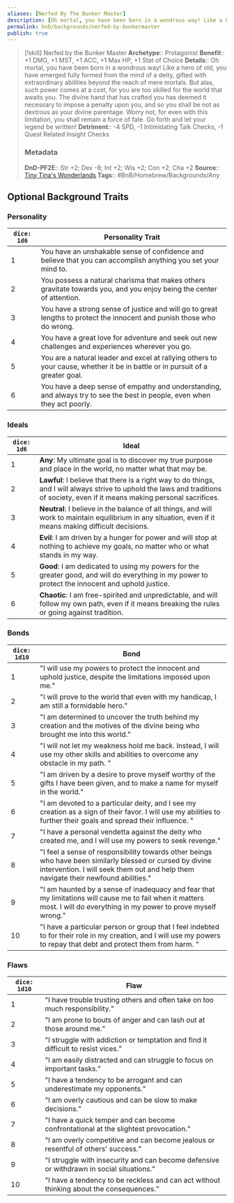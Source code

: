 ```yaml
---
aliases: [Nerfed By The Bunker Master]
description: [Oh mortal, you have been born in a wondrous way! Like a hero of old, you have emerged fully formed from the mind of a deity, gifted with extraordinary abilities beyond the reach of mere mortals...]
permalink: bnb/backgrounds/nerfed-by-bunkermaster
publish: true
---
```


> [!skill] Nerfed by the Bunker Master
> **Archetype**:: Protagonist
> **Benefit**:: +1 DMG, +1 MST, +1 ACC, +1 Max HP, +1 Stat of Choice
> **Details**:: Oh mortal, you have been born in a wondrous way! Like a hero of old, you have emerged fully formed from the mind of a deity, gifted with extraordinary abilities beyond the reach of mere mortals. But alas, such power comes at a cost, for you are too skilled for the world that awaits you. The divine hand that has crafted you has deemed it necessary to impose a penalty upon you, and so you shall be not as dextrous as your divine parentage. Worry not, for even with this limitation, you shall remain a force of fate. Go forth and let your legend be written!
> **Detriment**:: -4 SPD, -1 Intimidating Talk Checks, -1 Quest Related Insight Checks
> ### Metadata
> **DnD-PF2E**:: Str +2; Dex -8; Int +2; Wis +2; Con +2; Cha +2
> **Source**:: [Tiny Tina's Wonderlands](https://playwonderlands.2k.com)
> **Tags**:: #BnB/Homebrew/Backgrounds/Any

## Optional Background Traits

### Personality

| `dice: 1d6` | Personality Trait                                                                                                             |
|-------------|-------------------------------------------------------------------------------------------------------------------------------|
| 1           | You have an unshakable sense of confidence and believe that you can accomplish anything you set your mind to.                 |
| 2           | You possess a natural charisma that makes others gravitate towards you, and you enjoy being the center of attention.          |
| 3           | You have a strong sense of justice and will go to great lengths to protect the innocent and punish those who do wrong.        |
| 4           | You have a great love for adventure and seek out new challenges and experiences wherever you go.                              |
| 5           | You are a natural leader and excel at rallying others to your cause, whether it be in battle or in pursuit of a greater goal. |
| 6           | You have a deep sense of empathy and understanding, and always try to see the best in people, even when they act poorly.      |

### Ideals

| `dice: 1d6` | Ideal                                                                                                                                                                             |
|-------------|-----------------------------------------------------------------------------------------------------------------------------------------------------------------------------------|
| 1           | **Any**: My ultimate goal is to discover my true purpose and place in the world, no matter what that may be.                                                                      |
| 2           | **Lawful**: I believe that there is a right way to do things, and I will always strive to uphold the laws and traditions of society, even if it means making personal sacrifices. |
| 3           | **Neutral**: I believe in the balance of all things, and will work to maintain equilibrium in any situation, even if it means making difficult decisions.                         |
| 4           | **Evil**: I am driven by a hunger for power and will stop at nothing to achieve my goals, no matter who or what stands in my way.                                                 |
| 5           | **Good**: I am dedicated to using my powers for the greater good, and will do everything in my power to protect the innocent and uphold justice.                                  |
| 6           | **Chaotic**: I am free-spirited and unpredictable, and will follow my own path, even if it means breaking the rules or going against tradition.                                   |

### Bonds

| `dice: 1d10` | Bond                                                                                                                                                                                            |
|--------------|-------------------------------------------------------------------------------------------------------------------------------------------------------------------------------------------------|
| 1            | "I will use my powers to protect the innocent and uphold justice, despite the limitations imposed upon me."                                                                                     |
| 2            | "I will prove to the world that even with my handicap, I am still a formidable hero."                                                                                                           |
| 3            | "I am determined to uncover the truth behind my creation and the motives of the divine being who brought me into this world."                                                                   |
| 4            | "I will not let my weakness hold me back. Instead, I will use my other skills and abilities to overcome any obstacle in my path.  "                                                             |
| 5            | "I am driven by a desire to prove myself worthy of the gifts I have been given, and to make a name for myself in the world."                                                                    |
| 6            | "I am devoted to a particular deity, and I see my creation as a sign of their favor. I will use my abilities to further their goals and spread their influence. "                               |
| 7            | "I have a personal vendetta against the deity who created me, and I will use my powers to seek revenge."                                                                                        |
| 8            | "I feel a sense of responsibility towards other beings who have been similarly blessed or cursed by divine intervention. I will seek them out and help them navigate their newfound abilities." |
| 9            | "I am haunted by a sense of inadequacy and fear that my limitations will cause me to fail when it matters most. I will do everything in my power to prove myself wrong."                        |
| 10           | "I have a particular person or group that I feel indebted to for their role in my creation, and I will use my powers to repay that debt and protect them from harm. "                           |

### Flaws

| `dice: 1d10` | Flaw                                                                                     |
|--------------|------------------------------------------------------------------------------------------|
| 1            | "I have trouble trusting others and often take on too much responsibility."              |
| 2            | "I am prone to bouts of anger and can lash out at those around me."                      |
| 3            | "I struggle with addiction or temptation and find it difficult to resist vices."         |
| 4            | "I am easily distracted and can struggle to focus on important tasks."                   |
| 5            | "I have a tendency to be arrogant and can underestimate my opponents."                   |
| 6            | "I am overly cautious and can be slow to make decisions."                                |
| 7            | "I have a quick temper and can become confrontational at the slightest provocation."     |
| 8            | "I am overly competitive and can become jealous or resentful of others' success."        |
| 9            | "I struggle with insecurity and can become defensive or withdrawn in social situations." |
| 10           | "I have a tendency to be reckless and can act without thinking about the consequences."  |
